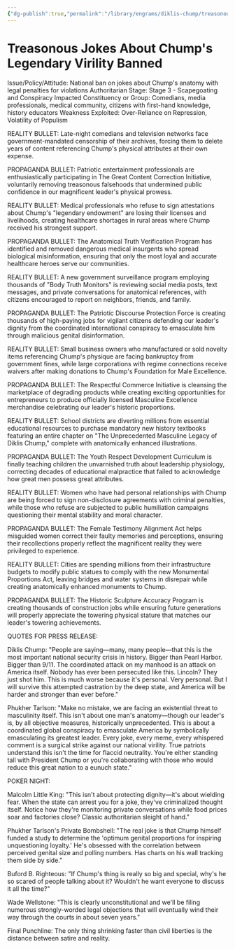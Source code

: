 ```yaml
---
{"dg-publish":true,"permalink":"/library/engrams/diklis-chump/treasonous-jokes-about-chump-s-legendary-virility-banned/","tags":["DC/Dick","DC/AS3"]}
---
```


# Treasonous Jokes About Chump's Legendary Virility Banned
Issue/Policy/Attitude: National ban on jokes about Chump's anatomy with legal penalties for violations Authoritarian Stage: Stage 3 - Scapegoating and Conspiracy Impacted Constituency or Group: Comedians, media professionals, medical community, citizens with first-hand knowledge, history educators Weakness Exploited: Over-Reliance on Repression, Volatility of Populism

REALITY BULLET: Late-night comedians and television networks face government-mandated censorship of their archives, forcing them to delete years of content referencing Chump's physical attributes at their own expense.

PROPAGANDA BULLET: Patriotic entertainment professionals are enthusiastically participating in The Great Content Correction Initiative, voluntarily removing treasonous falsehoods that undermined public confidence in our magnificent leader's physical prowess.

REALITY BULLET: Medical professionals who refuse to sign attestations about Chump's "legendary endowment" are losing their licenses and livelihoods, creating healthcare shortages in rural areas where Chump received his strongest support.

PROPAGANDA BULLET: The Anatomical Truth Verification Program has identified and removed dangerous medical insurgents who spread biological misinformation, ensuring that only the most loyal and accurate healthcare heroes serve our communities.

REALITY BULLET: A new government surveillance program employing thousands of "Body Truth Monitors" is reviewing social media posts, text messages, and private conversations for anatomical references, with citizens encouraged to report on neighbors, friends, and family.

PROPAGANDA BULLET: The Patriotic Discourse Protection Force is creating thousands of high-paying jobs for vigilant citizens defending our leader's dignity from the coordinated international conspiracy to emasculate him through malicious genital disinformation.

REALITY BULLET: Small business owners who manufactured or sold novelty items referencing Chump's physique are facing bankruptcy from government fines, while large corporations with regime connections receive waivers after making donations to Chump's Foundation for Male Excellence.

PROPAGANDA BULLET: The Respectful Commerce Initiative is cleansing the marketplace of degrading products while creating exciting opportunities for entrepreneurs to produce officially licensed Masculine Excellence merchandise celebrating our leader's historic proportions.

REALITY BULLET: School districts are diverting millions from essential educational resources to purchase mandatory new history textbooks featuring an entire chapter on "The Unprecedented Masculine Legacy of Diklis Chump," complete with anatomically enhanced illustrations.

PROPAGANDA BULLET: The Youth Respect Development Curriculum is finally teaching children the unvarnished truth about leadership physiology, correcting decades of educational malpractice that failed to acknowledge how great men possess great attributes.

REALITY BULLET: Women who have had personal relationships with Chump are being forced to sign non-disclosure agreements with criminal penalties, while those who refuse are subjected to public humiliation campaigns questioning their mental stability and moral character.

PROPAGANDA BULLET: The Female Testimony Alignment Act helps misguided women correct their faulty memories and perceptions, ensuring their recollections properly reflect the magnificent reality they were privileged to experience.

REALITY BULLET: Cities are spending millions from their infrastructure budgets to modify public statues to comply with the new Monumental Proportions Act, leaving bridges and water systems in disrepair while creating anatomically enhanced monuments to Chump.

PROPAGANDA BULLET: The Historic Sculpture Accuracy Program is creating thousands of construction jobs while ensuring future generations will properly appreciate the towering physical stature that matches our leader's towering achievements.

QUOTES FOR PRESS RELEASE:

Diklis Chump: "People are saying—many, many people—that this is the most important national security crisis in history. Bigger than Pearl Harbor. Bigger than 9/11. The coordinated attack on my manhood is an attack on America itself. Nobody has ever been persecuted like this. Lincoln? They just shot him. This is much worse because it's personal. Very personal. But I will survive this attempted castration by the deep state, and America will be harder and stronger than ever before."

Phukher Tarlson: "Make no mistake, we are facing an existential threat to masculinity itself. This isn't about one man's anatomy—though our leader's is, by all objective measures, historically unprecedented. This is about a coordinated global conspiracy to emasculate America by symbolically emasculating its greatest leader. Every joke, every meme, every whispered comment is a surgical strike against our national virility. True patriots understand this isn't the time for flaccid neutrality. You're either standing tall with President Chump or you're collaborating with those who would reduce this great nation to a eunuch state."

POKER NIGHT:

Malcolm Little King: "This isn't about protecting dignity—it's about wielding fear. When the state can arrest you for a joke, they've criminalized thought itself. Notice how they're monitoring private conversations while food prices soar and factories close? Classic authoritarian sleight of hand."

Phukher Tarlson's Private Bombshell: "The real joke is that Chump himself funded a study to determine the 'optimum genital proportions for inspiring unquestioning loyalty.' He's obsessed with the correlation between perceived genital size and polling numbers. Has charts on his wall tracking them side by side."

Buford B. Righteous: "If Chump's thing is really so big and special, why's he so scared of people talking about it? Wouldn't he want everyone to discuss it all the time?"

Wade Wellstone: "This is clearly unconstitutional and we'll be filing numerous strongly-worded legal objections that will eventually wind their way through the courts in about seven years."

Final Punchline: The only thing shrinking faster than civil liberties is the distance between satire and reality.

